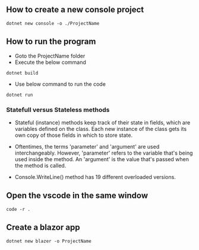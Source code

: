 ## How to create a new console project

```
dotnet new console -o ./ProjectName
```

## How to run the program
* Goto the ProjectName folder
* Execute the below command
```
dotnet build
```

* Use below command to run the code
```
dotnet run
```

### Statefull versus Stateless methods

* Stateful (instance) methods keep track of their state in fields, which are variables defined on the class. Each new instance of the class gets its own copy of those fields in which to store state.

* Oftentimes, the terms 'parameter' and 'argument' are used interchangeably. However, 'parameter' refers to the variable that's being used inside the method. An 'argument' is the value that's passed when the method is called.

* Console.WriteLine() method has 19 different overloaded versions.

## Open the vscode in the same window
```console
code -r .
```

## Create a blazor app
```
dotnet new blazer -o ProjectName
```

